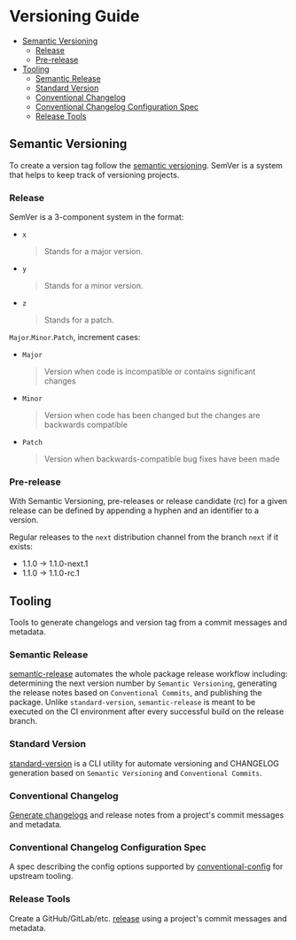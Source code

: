 # Versioning Guide

- [Semantic Versioning](#semantic-versioning)
  - [Release](#release)
  - [Pre-release](#pre-release)
- [Tooling](#tooling)
  - [Semantic Release](#semantic-release)
  - [Standard Version](#standard-version)
  - [Conventional Changelog](#conventional-changelog)
  - [Conventional Changelog Configuration Spec](#conventional-changelog-configuration-spec)
  - [Release Tools](#release-tools)

## Semantic Versioning

To create a version tag follow the [semantic versioning](../convention/semantic-versioning.md). SemVer is a system that helps to keep track of versioning projects.

### Release

SemVer is a 3-component system in the format:

- `x`
  > Stands for a major version.

- `y`
  > Stands for a minor version.

- `z`
  > Stands for a patch.

`Major`.`Minor`.`Patch`, increment cases:

- `Major`
  > Version when code is incompatible or contains significant changes

- `Minor`
  > Version when code has been changed but the changes are backwards compatible

- `Patch`
  > Version when backwards-compatible bug fixes have been made

### Pre-release

With Semantic Versioning, pre-releases or release candidate (rc) for a given release can be defined by appending a hyphen and an identifier to a version.

Regular releases to the `next` distribution channel from the branch `next` if it exists:

- 1.1.0 -> 1.1.0-next.1
- 1.1.0 -> 1.1.0-rc.1

## Tooling

Tools to generate changelogs and version tag from a commit messages and metadata.

### Semantic Release

[semantic-release](https://sentenz.github.io/backup-service/website/semantic-release.gitbook.io/semantic-release/index.html) automates the whole package release workflow including: determining the next version number by `Semantic Versioning`, generating the release notes based on `Conventional Commits`, and publishing the package. Unlike `standard-version`,  `semantic-release` is meant to be executed on the CI environment after every successful build on the release branch.

### Standard Version

[standard-version](https://github.com/conventional-changelog/standard-version) is a CLI utility for automate versioning and CHANGELOG generation based on `Semantic Versioning` and `Conventional Commits`.

### Conventional Changelog

[Generate changelogs](https://github.com/conventional-changelog/conventional-changelog) and release notes from a project's commit messages and metadata.

### Conventional Changelog Configuration Spec

A spec describing the config options supported by [conventional-config](https://github.com/conventional-changelog/conventional-changelog-config-spec) for upstream tooling.

### Release Tools

Create a GitHub/GitLab/etc. [release](https://github.com/conventional-changelog/releaser-tools) using a project's commit messages and metadata.
